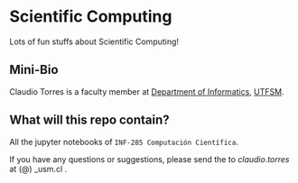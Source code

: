 # Scientific Computing
Lots of fun stuffs about Scientific Computing!

## Mini-Bio
Claudio Torres is a faculty member at [Department of Informatics](http://www.inf.utfsm.cl),
[UTFSM](http://www.usm.cl).

## What will this repo contain? 
All the jupyter notebooks of ``INF-285 Computación Científica``.

If you have any questions or suggestions, please send the to _claudio.torres_ at (@) _usm.cl .
